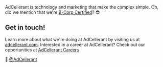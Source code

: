 AdCellerant is technology and marketing that make the complex simple. Oh, did we mention that we're [B-Corp Certified](https://adcellerant.com/adcellerant-attains-b-corp-certification-reinforcing-its-commitment-to-sustainable-business-practices/)? 😎

## Get in touch!

Learn more about what we're doing at AdCellerant by visiting us at [adcellerant.com](https://adcellerant.com). Interested in a career at AdCellerant? Check out our opportunities at [AdCellerant Careers](https://adcellerant.com/careers)

👋 [@AdCellerant](https://x.com/AdCellerant)
